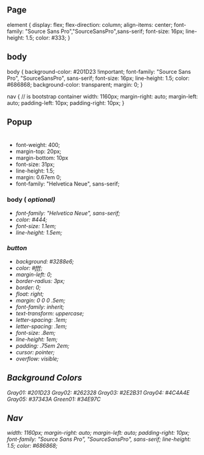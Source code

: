 ## Page
element {
	display: flex;
	flex-direction: column;
	align-items: center;
	font-family: "Source Sans Pro","SourceSansPro",sans-serif;
	font-size: 16px;
	line-height: 1.5;
  color: #333;
}

















## body
body {
	background-color: #201D23 !important;
  font-family: "Source Sans Pro", "SourceSansPro", sans-serif;
  font-size: 16px;
  line-height: 1.5;
  color: #686868;
  background-color: transparent;
  margin: 0;
}

nav {
  // is bootstrap container
  width: 1160px;
  margin-right: auto;
	margin-left: auto;
	padding-left: 10px;
	padding-right: 10px;
}




## Popup
### <h1>
- font-weight: 400;
- margin-top: 20px;
- margin-bottom: 10px
- font-size: 31px;
- line-height: 1.5;
- margin: 0.67em 0;
- font-family: "Helvetica Neue", sans-serif;
### body (<i> optional)
- font-family: "Helvetica Neue", sans-serif;
- color: #444;
- font-size: 1.1em;
- line-height: 1.5em;
### button
- background: #3288e6;
- color: #fff;
- margin-left: 0;
- border-radius: 3px;
- border: 0;
- float: right;
- margin: 0 0 0 .5em;
- font-family: inherit;
- text-transform: uppercase;
- letter-spacing: .1em;
- letter-spacing: .1em;
- font-size: .8em;
- line-height: 1em;
- padding: .75em 2em;
- cursor: pointer;
- overflow: visible;
## Background Colors
Gray01: #201D23
Gray02: #262328
Gray03: #2E2B31
Gray04: #4C4A4E
Gray05: #37343A
Green01: #34E97C
## Nav
width: 1160px;
margin-right: auto;
margin-left: auto;
padding-right: 10px;
font-family: "Source Sans Pro", "SourceSansPro", sans-serif;
line-height: 1.5;
color: #686868;
